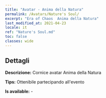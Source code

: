 ```yaml
---
title: "Avatar - Anima della Natura"
permalink: /Avatars/Nature's Soul/
excerpt: "Era of Chaos  Anima della Natura"
last_modified_at: 2021-04-23
locale: it
ref: "Nature's Soul.md"
toc: false
classes: wide
---
```

## Dettagli

 **Descrizione:** Cornice avatar Anima della Natura 

 **Tips:** Ottenibile partecipando all'evento 

 **Is available:**  - 


